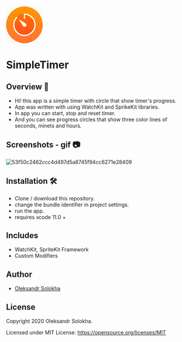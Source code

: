<p float="left">
<img src ="/SimpleTimer WatchKit App/Assets.xcassets/AppIcon.appiconset/100.png"  />      
</p>

# SimpleTimer

## Overview 💬
- Hi! this app is a simple timer with circle that show timer's progress.</br>
- App was written with using WatchKit and SprikeKit libraries.</br>
- In app you can start, stop and reset timer.</br>
- And you can see progress circles that show three color lines of seconds, minets and hours.</br>

## Screenshots - gif 📷
![53f50c2462ccc4d497d5a8745f94cc6271e28409](https://user-images.githubusercontent.com/15982074/112654660-491f8200-8e58-11eb-8ba1-904684e03170.gif)

## Installation 🛠
 - Clone / download this repository.
 - change the bundle identifier in project settings.
 - run the app.
 - requires xcode 11.0 +

## Includes
- WatchKit, SpriteKit Framework
- Custom Modifiers 

## Author
* [Oleksandr Solokha](https://github.com/solokha-o)

## License

Copyright 2020 Oleksandr Solokha.

Licensed under MIT License: https://opensource.org/licenses/MIT
